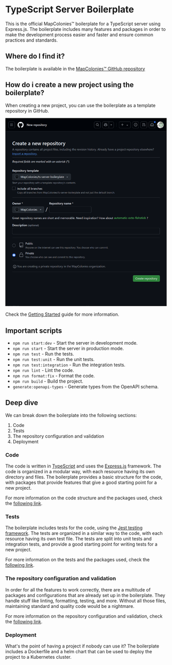 # TypeScript Server Boilerplate

This is the official MapColonies™ boilerplate for a TypeScript server using Express.js.
The boilerplate includes many features and packages in order to make the development process easier and faster and ensure common practices and standards.

## Where do I find it?

The boilerplate is available in the [MapColonies™ GitHub repository](https://github.com/MapColonies/ts-server-boilerplate)

## How do i create a new project using the boilerplate?

When creating a new project, you can use the boilerplate as a template repository in GitHub.

![create-repo-boilerplate](./img//create-repo-boilerplate-dark.png)

Check the [Getting Started](../../guides/ts-server-boilerplate/readme.md) guide for more information.

## Important scripts

- `npm run start:dev` - Start the server in development mode.
- `npm run start` - Start the server in production mode.
- `npm run test` - Run the tests.
- `npm run test:unit` - Run the unit tests.
- `npm run test:integration` - Run the integration tests.
- `npm run lint` - Lint the code.
- `npm run format:fix` - Format the code.
- `npm run build` - Build the project.
- `generate:openapi-types` - Generate types from the OpenAPI schema.

## Deep dive

We can break down the boilerplate into the following sections:

1. Code
2. Tests
3. The repository configuration and validation
4. Deployment

### Code

The code is written in [TypeScript](https://www.typescriptlang.org/) and uses the [Express.js](https://expressjs.com/) framework. The code is organized in a modular way, with each resource having its own directory and files.
The boilerplate provides a basic structure for the code, with packages that provide features that give a good starting point for a new project.

For more information on the code structure and the packages used, check the [following link](./code.md).

### Tests

The boilerplate includes tests for the code, using the [Jest testing framework](https://jestjs.io/). The tests are organized in a similar way to the code, with each resource having its own test file.
The tests are split into unit tests and integration tests, and provide a good starting point for writing tests for a new project.

For more information on the tests and the packages used, check the [following link](./tests.md).

### The repository configuration and validation

In order for all the features to work correctly, there are a multitude of packages and configurations that are already set up in the boilerplate.
They handle stuff like linting, formatting, testing, and more. Without all those files, maintaining standard and quality code would be a nightmare.

For more information on the repository configuration and validation, check the [following link](./repo.md).

### Deployment

What's the point of having a project if nobody can use it? The boilerplate includes a Dockerfile and a helm chart that can be used to deploy the project to a Kubernetes cluster.
